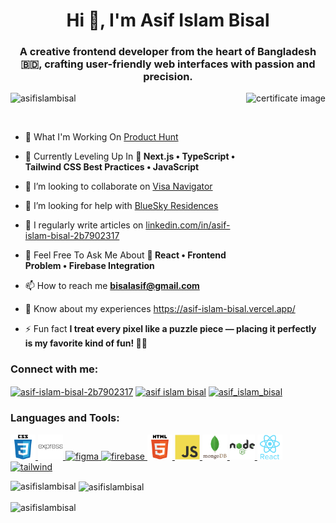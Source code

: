 <h1 align="center">Hi 👋, I'm Asif Islam Bisal</h1>
<h3 align="center">A creative frontend developer from the heart of Bangladesh 🇧🇩, crafting user-friendly web interfaces with passion and precision.</h3>
<img align="right" alt="certificate image" witdth="600" height="300" src="https://i.ibb.co/KzKQfV3p/certificate.jpg"

<p align="left"> <img src="https://komarev.com/ghpvc/?username=asifislambisal&label=Profile%20views&color=0e75b6&style=flat" alt="asifislambisal" /> </p>

<p align="left"> <a href="https://twitter.com/" target="blank"><img src="https://img.shields.io/twitter/follow/?logo=twitter&style=for-the-badge" alt="" /></a> </p>

- 🔭 What I'm Working On [Product Hunt](https://product-hunt-f43f1.web.app/)

- 🌱 Currently Leveling Up In **📘 Next.js • TypeScript • Tailwind CSS Best Practices • JavaScript**

- 👯 I’m looking to collaborate on [Visa Navigator](https://visa-navigator-83cff.web.app/)

- 🤝 I’m looking for help with [BlueSky Residences](https://hotel-booking-project-aa7bf.web.app/)

- 📝 I regularly write articles on [linkedin.com/in/asif-islam-bisal-2b7902317](linkedin.com/in/asif-islam-bisal-2b7902317)

- 💬 Feel Free To Ask Me About **🧠 React • Frontend Problem • Firebase Integration**

- 📫 How to reach me **bisalasif@gmail.com**

- 📄 Know about my experiences https://asif-islam-bisal.vercel.app/

- ⚡ Fun fact **I treat every pixel like a puzzle piece — placing it perfectly is my favorite kind of fun! 🎨🧩**

<h3 align="left">Connect with me:</h3>
<p align="left">
<a href="https://linkedin.com/in/asif-islam-bisal-2b7902317" target="blank"><img align="center" src="https://raw.githubusercontent.com/rahuldkjain/github-profile-readme-generator/master/src/images/icons/Social/linked-in-alt.svg" alt="asif-islam-bisal-2b7902317" height="30" width="40" /></a>
<a href="https://fb.com/asif islam bisal" target="blank"><img align="center" src="https://raw.githubusercontent.com/rahuldkjain/github-profile-readme-generator/master/src/images/icons/Social/facebook.svg" alt="asif islam bisal" height="30" width="40" /></a>
<a href="https://instagram.com/asif_islam_bisal" target="blank"><img align="center" src="https://raw.githubusercontent.com/rahuldkjain/github-profile-readme-generator/master/src/images/icons/Social/instagram.svg" alt="asif_islam_bisal" height="30" width="40" /></a>
</p>

<h3 align="left">Languages and Tools:</h3>
<p align="left"> <a href="https://www.w3schools.com/css/" target="_blank" rel="noreferrer"> <img src="https://raw.githubusercontent.com/devicons/devicon/master/icons/css3/css3-original-wordmark.svg" alt="css3" width="40" height="40"/> </a> <a href="https://expressjs.com" target="_blank" rel="noreferrer"> <img src="https://raw.githubusercontent.com/devicons/devicon/master/icons/express/express-original-wordmark.svg" alt="express" width="40" height="40"/> </a> <a href="https://www.figma.com/" target="_blank" rel="noreferrer"> <img src="https://www.vectorlogo.zone/logos/figma/figma-icon.svg" alt="figma" width="40" height="40"/> </a> <a href="https://firebase.google.com/" target="_blank" rel="noreferrer"> <img src="https://www.vectorlogo.zone/logos/firebase/firebase-icon.svg" alt="firebase" width="40" height="40"/> </a> <a href="https://www.w3.org/html/" target="_blank" rel="noreferrer"> <img src="https://raw.githubusercontent.com/devicons/devicon/master/icons/html5/html5-original-wordmark.svg" alt="html5" width="40" height="40"/> </a> <a href="https://developer.mozilla.org/en-US/docs/Web/JavaScript" target="_blank" rel="noreferrer"> <img src="https://raw.githubusercontent.com/devicons/devicon/master/icons/javascript/javascript-original.svg" alt="javascript" width="40" height="40"/> </a> <a href="https://www.mongodb.com/" target="_blank" rel="noreferrer"> <img src="https://raw.githubusercontent.com/devicons/devicon/master/icons/mongodb/mongodb-original-wordmark.svg" alt="mongodb" width="40" height="40"/> </a> <a href="https://nodejs.org" target="_blank" rel="noreferrer"> <img src="https://raw.githubusercontent.com/devicons/devicon/master/icons/nodejs/nodejs-original-wordmark.svg" alt="nodejs" width="40" height="40"/> </a> <a href="https://reactjs.org/" target="_blank" rel="noreferrer"> <img src="https://raw.githubusercontent.com/devicons/devicon/master/icons/react/react-original-wordmark.svg" alt="react" width="40" height="40"/> </a> <a href="https://tailwindcss.com/" target="_blank" rel="noreferrer"> <img src="https://www.vectorlogo.zone/logos/tailwindcss/tailwindcss-icon.svg" alt="tailwind" width="40" height="40"/> </a> </p>

<p><img align="left" src="https://github-readme-stats.vercel.app/api/top-langs?username=asifislambisal&show_icons=true&locale=en&layout=compact" alt="asifislambisal" /></p>

<p>&nbsp;<img align="center" src="https://github-readme-stats.vercel.app/api?username=asifislambisal&show_icons=true&locale=en" alt="asifislambisal" /></p>

<p><img align="center" src="https://github-readme-streak-stats.herokuapp.com/?user=asifislambisal&" alt="asifislambisal" /></p>
